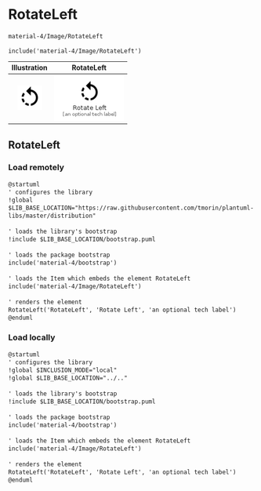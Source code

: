 # RotateLeft


```text
material-4/Image/RotateLeft
```

```text
include('material-4/Image/RotateLeft')
```



| Illustration | RotateLeft |
| :---: | :---: |
| ![illustration for Illustration](../../material-4/Image/RotateLeft.png) | ![illustration for RotateLeft](../../material-4/Image/RotateLeft.Local.png) |




## RotateLeft

### Load remotely
```plantuml
@startuml
' configures the library
!global $LIB_BASE_LOCATION="https://raw.githubusercontent.com/tmorin/plantuml-libs/master/distribution"

' loads the library's bootstrap
!include $LIB_BASE_LOCATION/bootstrap.puml

' loads the package bootstrap
include('material-4/bootstrap')

' loads the Item which embeds the element RotateLeft
include('material-4/Image/RotateLeft')

' renders the element
RotateLeft('RotateLeft', 'Rotate Left', 'an optional tech label')
@enduml
```

### Load locally
```plantuml
@startuml
' configures the library
!global $INCLUSION_MODE="local"
!global $LIB_BASE_LOCATION="../.."

' loads the library's bootstrap
!include $LIB_BASE_LOCATION/bootstrap.puml

' loads the package bootstrap
include('material-4/bootstrap')

' loads the Item which embeds the element RotateLeft
include('material-4/Image/RotateLeft')

' renders the element
RotateLeft('RotateLeft', 'Rotate Left', 'an optional tech label')
@enduml
```

